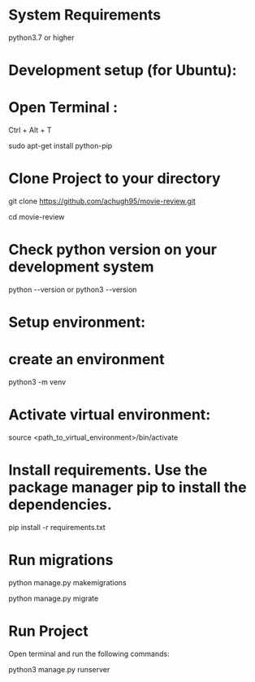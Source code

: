 # System Requirements
python3.7 or higher


# Development setup (for Ubuntu):
# Open Terminal :

Ctrl + Alt + T

sudo apt-get install python-pip

# Clone Project to your directory
git clone https://github.com/achugh95/movie-review.git

cd movie-review

# Check python version on your development system
python --version or python3 --version


# Setup environment:
# create an environment 
python3 -m venv <path>

# Activate virtual environment: 
source <path_to_virtual_environment>/bin/activate

# Install requirements. Use the package manager pip to install the dependencies. 
pip install -r requirements.txt


# Run migrations

python manage.py makemigrations

python manage.py migrate

# Run Project
Open terminal and run the following commands:

python3 manage.py runserver
